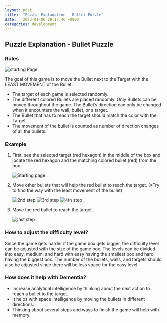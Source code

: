```yaml
---
layout: post
title:  "Puzzle Explanation - Bullet Puzzle"
date:   2023-01-06 09:17:46 +0900
categories: development
---
```


## Puzzle Explanation - Bullet Puzzle

### Rules

![starting Page](https://res.cloudinary.com/dz9zhh4qo/image/upload/v1673011073/Screen_Shot_2023-01-06_at_10.17.48_PM_tyfxin.png)

The goal of this game is to move the Bullet next to the Target with the LEAST MOVEMENT of the Bullet.

- The target of each game is selected randomly.
- The different colored Bullets are placed randomly. Only Bullets can be moved throughout the game. The Bullet’s direction can only be changed when it encounters the wall, bullet, or a target.
- The Bullet that has to reach the target should match the color with the Target.
- The movement of the bullet is counted as number of direction changes of all the bullets.

### Example

1. First, see the selected target (red hexagon) in the middle of the box and locate the red hexagon and the matching colored bullet (red) from the box.

    ![Starting page](https://res.cloudinary.com/dz9zhh4qo/image/upload/v1673011073/Screen_Shot_2023-01-06_at_10.17.48_PM_tyfxin.png)
.

1. Move other bullets that will help the red bullet to reach the target. (*Try to find the way with the least movement of the bullet)

    ![2nd step](https://res.cloudinary.com/dz9zhh4qo/image/upload/v1673011556/Screen_Shot_2023-01-06_at_10.25.51_PM_ihw7hf.png)
    ![3rd step](https://res.cloudinary.com/dz9zhh4qo/image/upload/v1673011604/Screen_Shot_2023-01-06_at_10.26.39_PM_mto3lg.png)
    ![4th step](https://res.cloudinary.com/dz9zhh4qo/image/upload/v1673011632/Screen_Shot_2023-01-06_at_10.27.08_PM_gh87cs.png)
    .

1. Move the red bullet to reach the target.

    ![last step](https://res.cloudinary.com/dz9zhh4qo/image/upload/v1673011926/Screen_Shot_2023-01-06_at_10.32.01_PM_maanyp.png)

### How to adjust the difficulty level?

Since the game gets harder if the game box gets bigger, the difficulty level can be adjusted with the size of the game box. The levels can be divided into easy, medium, and hard with easy having the smallest box and  hard having the biggest box. The number of the bullets, walls, and targets should also be adjusted since there will be less space for the easy level.

### How does it help with Dementia?

- Increase analytical intelligence by thinking about the next action to reach a bullet to the target.
- It helps with space intelligence by moving the bullets in different directions.
- Thinking about several steps and ways to finish the game will help with memory.
